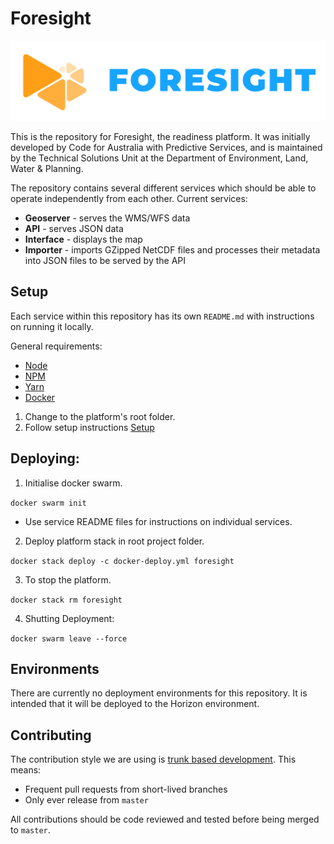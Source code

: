 # Foresight

![Foresight logo](.github/logo.png)

This is the repository for Foresight, the readiness platform. It was initially developed by Code for Australia with Predictive Services, and is maintained by the Technical Solutions Unit at the Department of Environment, Land, Water & Planning.

The repository contains several different services which should be able to operate independently from each other. Current services:

- **Geoserver** - serves the WMS/WFS data
- **API** - serves JSON data
- **Interface** - displays the map
- **Importer** - imports GZipped NetCDF files and processes their metadata into JSON files to be served by the API


## Setup

Each service within this repository has its own `README.md` with instructions on running it locally.

General requirements:

- [Node](https://nodejs.org/en/)
- [NPM](https://www.npmjs.com/)
- [Yarn](https://yarnpkg.com/en/)
- [Docker](https://www.docker.com/)

1. Change to the platform's root folder.
2. Follow setup instructions [Setup](setup/README.md)


## Deploying:

1. Initialise docker swarm.

`docker swarm init`

- Use service README files for instructions on individual services.

2. Deploy platform stack in root project folder.

`docker stack deploy -c docker-deploy.yml foresight`

3. To stop the platform.

`docker stack rm foresight`

4. Shutting Deployment:

`docker swarm leave --force`


## Environments

There are currently no deployment environments for this repository. It is intended that it will be deployed to the Horizon environment.


## Contributing

The contribution style we are using is [trunk based development](https://trunkbaseddevelopment.com/). This means:

- Frequent pull requests from short-lived branches
- Only ever release from `master`

All contributions should be code reviewed and tested before being merged to `master`.
